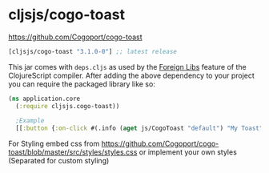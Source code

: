 # cljsjs/cogo-toast

https://github.com/Cogoport/cogo-toast


[](dependency)
```clojure
[cljsjs/cogo-toast "3.1.0-0"] ;; latest release
```
[](/dependency)

This jar comes with `deps.cljs` as used by the [Foreign Libs][flibs] feature
of the ClojureScript compiler. After adding the above dependency to your project
you can require the packaged library like so:

```clojure
(ns application.core
  (:require cljsjs.cogo-toast))
   
  ;Example 
  [[:button {:on-click #(.info (aget js/CogoToast "default") "My Toast")} "Example"]  
```

[flibs]: https://clojurescript.org/reference/packaging-foreign-deps

For Styling embed css from https://github.com/Cogoport/cogo-toast/blob/master/src/styles/styles.css or implement your own styles (Separated for custom styling)
